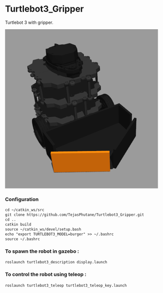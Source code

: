# Turtlebot3_Gripper
Turtlebot 3 with gripper.

![Differential drive robot gazebo view](https://github.com/TejasPhutane/Turtlebot3_Gripper/blob/main/turtlebot3_gripper.png)


### Configuration
```
cd ~/catkin_ws/src
git clone https://github.com/TejasPhutane/Turtlebot3_Gripper.git
cd ..
catkin build
source ~/catkin_ws/devel/setup.bash
echo "export TURTLEBOT3_MODEL=burger" >> ~/.bashrc
source ~/.bashrc
```
### To spawn the robot in gazebo : 

`roslaunch turtlebot3_description display.launch`

### To control the robot using teleop : 

`roslaunch turtlebot3_teleop turtlebot3_teleop_key.launch`

